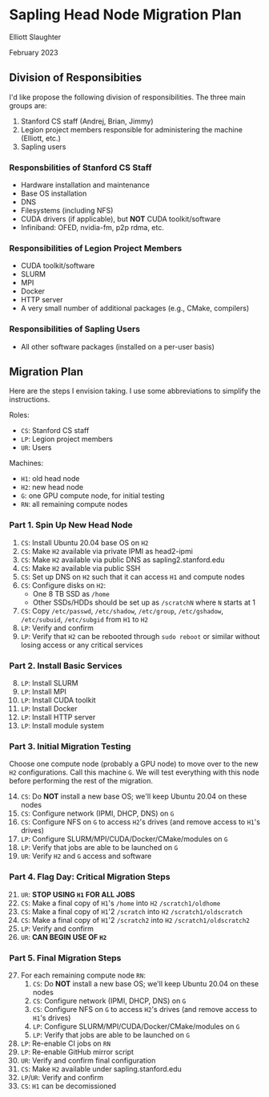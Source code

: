 # Sapling Head Node Migration Plan

Elliott Slaughter

February 2023

## Division of Responsibities

I'd like propose the following division of responsibilities. The three
main groups are:

 1. Stanford CS staff (Andrej, Brian, Jimmy)
 2. Legion project members responsible for administering the machine (Elliott, etc.)
 3. Sapling users

### Responsbilities of Stanford CS Staff

  * Hardware installation and maintenance
  * Base OS installation
  * DNS
  * Filesystems (including NFS)
  * CUDA drivers (if applicable), but **NOT** CUDA toolkit/software
  * Infiniband: OFED, nvidia-fm, p2p rdma, etc.

### Responsibilities of Legion Project Members

  * CUDA toolkit/software
  * SLURM
  * MPI
  * Docker
  * HTTP server
  * A very small number of additional packages (e.g., CMake, compilers)

### Responsibilities of Sapling Users

  * All other software packages (installed on a per-user basis)

## Migration Plan

Here are the steps I envision taking. I use some abbreviations to
simplify the instructions.

Roles:

  * `CS`: Stanford CS staff
  * `LP`: Legion project members
  * `UR`: Users

Machines:

  * `H1`: old head node
  * `H2`: new head node
  * `G`: one GPU compute node, for initial testing
  * `RN`: all remaining compute nodes

### Part 1. Spin Up New Head Node

 1. `CS`: Install Ubuntu 20.04 base OS on `H2`
 2. `CS`: Make `H2` available via private IPMI as head2-ipmi
 3. `CS`: Make `H2` available via public DNS as sapling2.stanford.edu
 4. `CS`: Make `H2` available via public SSH
 5. `CS`: Set up DNS on `H2` such that it can access `H1` and compute nodes
 6. `CS`: Configure disks on `H2`:
      * One 8 TB SSD as `/home`
      * Other SSDs/HDDs should be set up as `/scratchN` where `N` starts at 1
 7. `CS`: Copy `/etc/passwd`, `/etc/shadow`, `/etc/group`, `/etc/gshadow`, `/etc/subuid`, `/etc/subgid` from `H1` to `H2`
 7. `LP`: Verify and confirm
 8. `LP`: Verify that `H2` can be rebooted through `sudo reboot` or similar without losing access or any critical services

### Part 2. Install Basic Services

 8. `LP`: Install SLURM
 9. `LP`: Install MPI
10. `LP`: Install CUDA toolkit
11. `LP`: Install Docker
12. `LP`: Install HTTP server
13. `LP`: Install module system

### Part 3. Initial Migration Testing

Choose one compute node (probably a GPU node) to move over to the new
`H2` configurations. Call this machine `G`. We will test everything with
this node before performing the rest of the migration.

14. `CS`: Do **NOT** install a new base OS; we'll keep Ubuntu 20.04 on these nodes
15. `CS`: Configure network (IPMI, DHCP, DNS) on `G`
16. `CS`: Configure NFS on `G` to access `H2`'s drives (and remove access to `H1`'s drives)
17. `LP`: Configure SLURM/MPI/CUDA/Docker/CMake/modules on `G`
18. `LP`: Verify that jobs are able to be launched on `G`
19. `UR`: Verify `H2` and `G` access and software

### Part 4. Flag Day: Critical Migration Steps

21. `UR`: **STOP USING `H1` FOR ALL JOBS**
22. `CS`: Make a final copy of `H1`'s `/home` into `H2` `/scratch1/oldhome`
23. `CS`: Make a final copy of `H1`'2 `/scratch` into `H2` `/scratch1/oldscratch`
24. `CS`: Make a final copy of `H1`'2 `/scratch2` into `H2` `/scratch1/oldscratch2`
25. `LP`: Verify and confirm
26. `UR`: **CAN BEGIN USE OF `H2`**

### Part 5. Final Migration Steps

27. For each remaining compute node `RN`:
     1. `CS`: Do **NOT** install a new base OS; we'll keep Ubuntu 20.04 on these nodes
     2. `CS`: Configure network (IPMI, DHCP, DNS) on `G`
     3. `CS`: Configure NFS on `G` to access `H2`'s drives (and remove access to `H1`'s drives)
     4. `LP`: Configure SLURM/MPI/CUDA/Docker/CMake/modules on `G`
     5. `LP`: Verify that jobs are able to be launched on `G`
29. `LP`: Re-enable CI jobs on `RN`
30. `LP`: Re-enable GitHub mirror script
31. `UR`: Verify and confirm final configuration
32. `CS`: Make `H2` available under sapling.stanford.edu
33. `LP`/`UR`: Verify and confirm
34. `CS`: `H1` can be decomissioned
